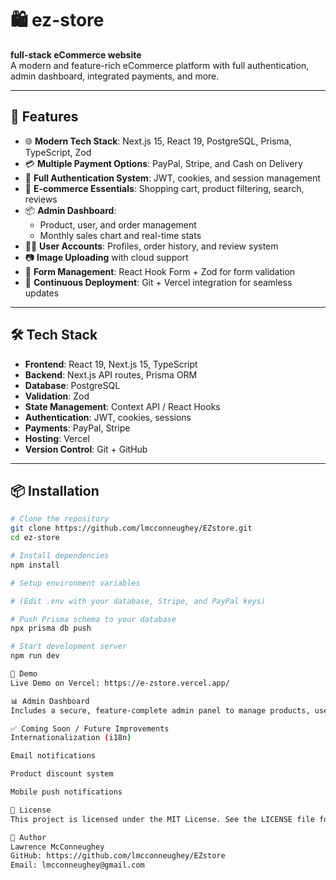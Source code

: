 # 🛍️ ez-store

**full-stack eCommerce website**  
A modern and feature-rich eCommerce platform with full authentication, admin dashboard, integrated payments, and more.

---

## 🚀 Features

- 🌐 **Modern Tech Stack**: Next.js 15, React 19, PostgreSQL, Prisma, TypeScript, Zod
- 💳 **Multiple Payment Options**: PayPal, Stripe, and Cash on Delivery
- 🔐 **Full Authentication System**: JWT, cookies, and session management
- 🛒 **E-commerce Essentials**: Shopping cart, product filtering, search, reviews
- 📦 **Admin Dashboard**:
  - Product, user, and order management
  - Monthly sales chart and real-time stats
- 🧑‍💼 **User Accounts**: Profiles, order history, and review system
- 📷 **Image Uploading** with cloud support
- 🧰 **Form Management**: React Hook Form + Zod for form validation
- 🚢 **Continuous Deployment**: Git + Vercel integration for seamless updates

---

## 🛠️ Tech Stack

- **Frontend**: React 19, Next.js 15, TypeScript
- **Backend**: Next.js API routes, Prisma ORM
- **Database**: PostgreSQL
- **Validation**: Zod
- **State Management**: Context API / React Hooks
- **Authentication**: JWT, cookies, sessions
- **Payments**: PayPal, Stripe
- **Hosting**: Vercel
- **Version Control**: Git + GitHub

---

## 📦 Installation

```bash
# Clone the repository
git clone https://github.com/lmcconneughey/EZstore.git
cd ez-store

# Install dependencies
npm install

# Setup environment variables

# (Edit .env with your database, Stripe, and PayPal keys)

# Push Prisma schema to your database
npx prisma db push

# Start development server
npm run dev

📸 Demo
Live Demo on Vercel: https://e-zstore.vercel.app/

📊 Admin Dashboard
Includes a secure, feature-complete admin panel to manage products, users, and orders. Displays real-time statistics and charts for monthly sales performance.

✅ Coming Soon / Future Improvements
Internationalization (i18n)

Email notifications

Product discount system

Mobile push notifications

📄 License
This project is licensed under the MIT License. See the LICENSE file for details.

👤 Author
Lawrence McConneughey
GitHub: https://github.com/lmcconneughey/EZstore
Email: lmcconneughey@gmail.com
```
